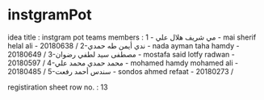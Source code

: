 # instgramPot

idea title : instgram pot
teams members :
1 - مي شريف هلال علي - mai sherif helal ali - 20180638 / 
2-ندي أيمن طه حمدي - nada ayman taha hamdy - 20180649 /
3-مصطفى سيد لطفي رضوان - mostafa said lotfy radwan - 20180597 /
4-محمد حمدي محمد علي - mohamed hamdy mohamed ali - 20180485 /
5-سندس أحمد رفعت - sondos ahmed refaat - 20180273 /

registiration sheet row no. : 13 
